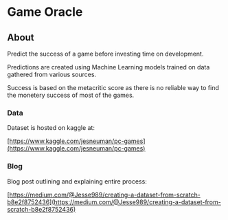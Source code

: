# Game Oracle

## About

Predict the success of a game before investing time on development.

Predictions are created using Machine Learning models trained on data gathered from various sources.

Success is based on the metacritic score as there is no reliable way to find the monetery success of most of the games.

### Data

Dataset is hosted on kaggle at: 

[https://www.kaggle.com/jesneuman/pc-games](https://www.kaggle.com/jesneuman/pc-games)

### Blog

Blog post outlining and explaining entire process:

[https://medium.com/@Jesse989/creating-a-dataset-from-scratch-b8e2f8752436](https://medium.com/@Jesse989/creating-a-dataset-from-scratch-b8e2f8752436)